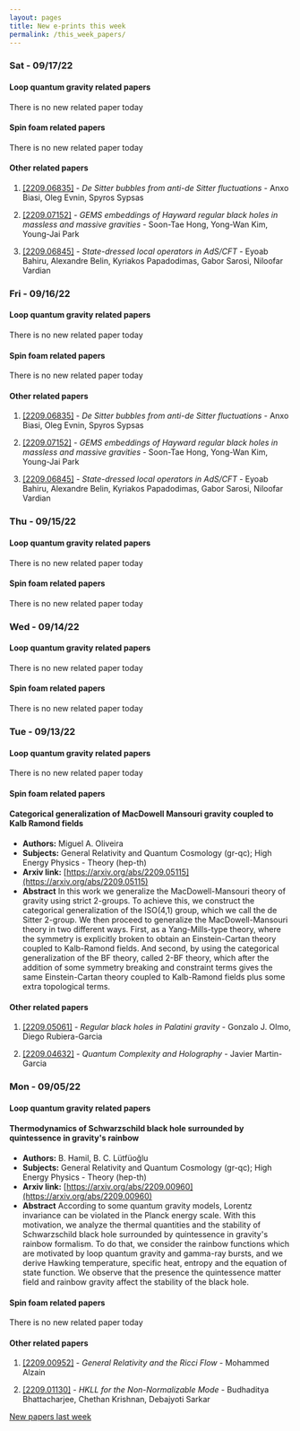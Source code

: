 ```yaml
---
layout: pages
title: New e-prints this week
permalink: /this_week_papers/
---
```




### Sat - 09/17/22

#### Loop quantum gravity related papers

There is no new related paper today 

#### Spin foam related papers

There is no new related paper today 



#### Other related papers

1. [[2209.06835]](https://arxiv.org/abs/2209.06835) - *De Sitter bubbles from anti-de Sitter fluctuations* - Anxo Biasi, Oleg Evnin, Spyros Sypsas

1. [[2209.07152]](https://arxiv.org/abs/2209.07152) - *GEMS embeddings of Hayward regular black holes in massless and massive  gravities* - Soon-Tae Hong, Yong-Wan Kim, Young-Jai Park

1. [[2209.06845]](https://arxiv.org/abs/2209.06845) - *State-dressed local operators in AdS/CFT* - Eyoab Bahiru, Alexandre Belin, Kyriakos Papadodimas, Gabor Sarosi, Niloofar Vardian



### Fri - 09/16/22

#### Loop quantum gravity related papers

There is no new related paper today 

#### Spin foam related papers

There is no new related paper today 



#### Other related papers

1. [[2209.06835]](https://arxiv.org/abs/2209.06835) - *De Sitter bubbles from anti-de Sitter fluctuations* - Anxo Biasi, Oleg Evnin, Spyros Sypsas

1. [[2209.07152]](https://arxiv.org/abs/2209.07152) - *GEMS embeddings of Hayward regular black holes in massless and massive  gravities* - Soon-Tae Hong, Yong-Wan Kim, Young-Jai Park

1. [[2209.06845]](https://arxiv.org/abs/2209.06845) - *State-dressed local operators in AdS/CFT* - Eyoab Bahiru, Alexandre Belin, Kyriakos Papadodimas, Gabor Sarosi, Niloofar Vardian



### Thu - 09/15/22

#### Loop quantum gravity related papers

There is no new related paper today 

#### Spin foam related papers

There is no new related paper today 

### Wed - 09/14/22

#### Loop quantum gravity related papers

There is no new related paper today 

#### Spin foam related papers

There is no new related paper today 

### Tue - 09/13/22

#### Loop quantum gravity related papers

There is no new related paper today 

#### Spin foam related papers

#### **Categorical generalization of MacDowell Mansouri gravity coupled to Kalb  Ramond fields**
 - **Authors:** Miguel A. Oliveira
 - **Subjects:** General Relativity and Quantum Cosmology (gr-qc); High Energy Physics - Theory (hep-th)
 - **Arxiv link:** [https://arxiv.org/abs/2209.05115](https://arxiv.org/abs/2209.05115)
 - **Abstract**
 In this work we generalize the MacDowell-Mansouri theory of gravity using strict 2-groups. To achieve this, we construct the categorical generalization of the ISO(4,1) group, which we call the de Sitter 2-group. We then proceed to generalize the MacDowell-Mansouri theory in two different ways. First, as a Yang-Mills-type theory, where the symmetry is explicitly broken to obtain an Einstein-Cartan theory coupled to Kalb-Ramond fields. And second, by using the categorical generalization of the BF theory, called 2-BF theory, which after the addition of some symmetry breaking and constraint terms gives the same Einstein-Cartan theory coupled to Kalb-Ramond fields plus some extra topological terms. 



#### Other related papers

1. [[2209.05061]](https://arxiv.org/abs/2209.05061) - *Regular black holes in Palatini gravity* - Gonzalo J. Olmo, Diego Rubiera-Garcia

1. [[2209.04632]](https://arxiv.org/abs/2209.04632) - *Quantum Complexity and Holography* - Javier Martin-Garcia



### Mon - 09/05/22

#### Loop quantum gravity related papers

#### **Thermodynamics of Schwarzschild black hole surrounded by quintessence in  gravity's rainbow**
 - **Authors:** B. Hamil, B. C. Lütfüoğlu
 - **Subjects:** General Relativity and Quantum Cosmology (gr-qc); High Energy Physics - Theory (hep-th)
 - **Arxiv link:** [https://arxiv.org/abs/2209.00960](https://arxiv.org/abs/2209.00960)
 - **Abstract**
 According to some quantum gravity models, Lorentz invariance can be violated in the Planck energy scale. With this motivation, we analyze the thermal quantities and the stability of Schwarzschild black hole surrounded by quintessence in gravity's rainbow formalism. To do that, we consider the rainbow functions which are motivated by loop quantum gravity and gamma-ray bursts, and we derive Hawking temperature, specific heat, entropy and the equation of state function. We observe that the presence the quintessence matter field and rainbow gravity affect the stability of the black hole. 

#### Spin foam related papers

There is no new related paper today 



#### Other related papers

1. [[2209.00952]](https://arxiv.org/abs/2209.00952) - *General Relativity and the Ricci Flow* - Mohammed Alzain

1. [[2209.01130]](https://arxiv.org/abs/2209.01130) - *HKLL for the Non-Normalizable Mode* - Budhaditya Bhattacharjee, Chethan Krishnan, Debajyoti Sarkar






[New papers last week]({{site.url}}/archived/weekly/pre-prints/2022/09/05/archived_weekly_papers.html)